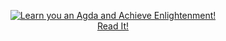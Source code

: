 <a href="toc.html"><center><img src="static/cover.png" alt="Learn you an Agda and Achieve Enlightenment!"><br/>Read It!</center></a>
